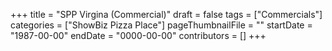 +++
title = "SPP Virgina (Commercial)"
draft = false
tags = ["Commercials"]
categories = ["ShowBiz Pizza Place"]
pageThumbnailFile = ""
startDate = "1987-00-00"
endDate = "0000-00-00"
contributors = []
+++
